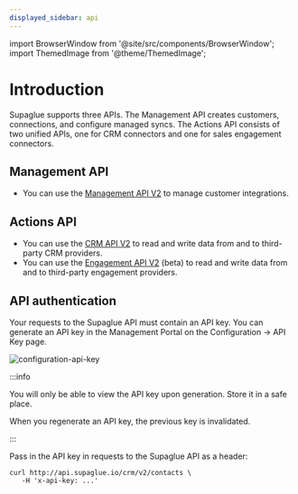 ```yaml
---
displayed_sidebar: api
---
```


import BrowserWindow from '@site/src/components/BrowserWindow';
import ThemedImage from '@theme/ThemedImage';

# Introduction

Supaglue supports three APIs. The Management API creates customers, connections, and configure managed syncs. The Actions API consists of two unified APIs, one for CRM connectors and one for sales engagement connectors.

## Management API

- You can use the [Management API V2](v2/mgmt/supaglue-management-api) to manage customer integrations.

## Actions API

- You can use the [CRM API V2](v2/crm/supaglue-crm-api) to read and write data from and to third-party CRM providers.
- You can use the [Engagement API V2](v2/engagement/supaglue-engagement-api) (beta) to read and write data from and to third-party engagement providers.

## API authentication

Your requests to the Supaglue API must contain an API key. You can generate an API key in the Management Portal on the Configuration -> API Key page.

<BrowserWindow url="https://app.supaglue.io/applications/1dad4014-c295-422b-b384-1379396defd1/configuration/api_keys">

![configuration-api-key](/img/configuration-api-key.png)

</BrowserWindow>

:::info

You will only be able to view the API key upon generation. Store it in a safe place.

When you regenerate an API key, the previous key is invalidated.

:::

Pass in the API key in requests to the Supaglue API as a header:

```curl
curl http://api.supaglue.io/crm/v2/contacts \
   -H 'x-api-key: ...'
```
